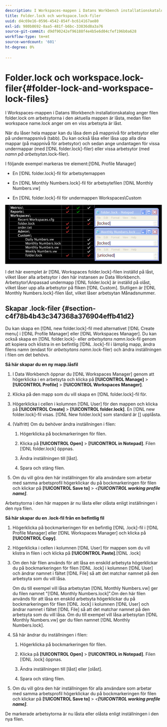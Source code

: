 ```yaml
---
description: I Workspaces-mappen i Datans Workbench installationskatalog anger filen folder.lock om arbetsytorna i den aktuella mappen är låsta, medan filen workspace name.lock anger om en viss arbetsyta är låst.
title: Folder.lock och workspace.lock-filer
uuid: d4c69e16-0596-4542-854f-bc614167ae80
exl-id: 980b8692-8aa5-481f-b6bc-33836d8a3a76
source-git-commit: d9df90242ef96188f4e4b5e6d04cfef196b0a628
workflow-type: tm+mt
source-wordcount: '601'
ht-degree: 0%

---
```


# Folder.lock och workspace.lock-filer{#folder-lock-and-workspace-lock-files}

I Workspaces-mappen i Datans Workbench installationskatalog anger filen folder.lock om arbetsytorna i den aktuella mappen är låsta, medan filen workspace name.lock anger om en viss arbetsyta är låst.

När du låser hela mappar kan du låsa dem på mappnivå för arbetsytor eller på undermappsnivå (tabb). Du kan också låsa eller låsa upp alla dina mappar (på mappnivå för arbetsytor) och sedan ange undantagen för vissa undermappar (med [!DNL folder.lock]-filer) eller vissa arbetsytor (med *namn på arbetsytan*.lock-filer).

I följande exempel markeras tre element:[!DNL Profile Manager]

* En [!DNL folder.lock]-fil för arbetsytemappen
* En [!DNL Monthly Numbers.lock]-fil för arbetsytefilen [!DNL Monthly Numbers.vw]

* En [!DNL folder.lock]-fil för undermappen Workspaces\Custom

![](assets/wsp_Locking_lockFiles.png)

I det här exemplet är [!DNL Workspaces folder.lock]-filen inställd på låst, vilket låser alla arbetsytor i den här instansen av Data Workbench. Arbetsytor\Anpassad undermapp [!DNL folder.lock] är inställd på olåst, vilket låser upp alla arbetsytor på fliken [!DNL Custom]. Slutligen är [!DNL Monthly Numbers.lock]-filen låst, vilket låser arbetsytan Månadsnummer.

## Skapar .lock-filer {#section-c4f78b4b43c347368a376904effb41d2}

Du kan skapa en [!DNL new folder.lock]-fil med alternativet [!DNL Create menu] i [!DNL Profile Manager] eller [!DNL Workspaces Manager]. Du kan också skapa en [!DNL folder.lock]- eller *arbetsytans namn*.lock-fil genom att kopiera och klistra in en befintlig [!DNL .lock]-fil i lämplig mapp, ändra filens namn (endast för *arbetsytans namn*.lock-filer) och ändra inställningen i filen om det behövs.

**Så här skapar du en ny mapp.låsfil**

1. I Data Workbench öppnar du [!DNL Workspaces Manager] genom att högerklicka i en arbetsyta och klicka på **[!UICONTROL Manage]** > **[!UICONTROL Profile]** > **[!UICONTROL Workspaces Manager]**.
1. Klicka på den mapp som du vill skapa en [!DNL folder.lock]-fil för.
1. Högerklicka i cellen i kolumnen [!DNL User] för den mappen och klicka på **[!UICONTROL Create]** > **[!UICONTROL folder.lock]**. En [!DNL new folder.lock]-fil visas. [!DNL New folder.lock] som standard är  [] upplåsta.
1. (Valfritt) Om du behöver ändra inställningen i filen:

   1. Högerklicka på bockmarkeringen för filen.
   1. Klicka på **[!UICONTROL Open]** > **[!UICONTROL in Notepad]**. Filen [!DNL folder.lock] öppnas.

   1. Ändra inställningen till [låst].
   1. Spara och stäng filen.

1. Om du vill göra den här inställningen för alla användare som arbetar med samma arbetsprofil högerklickar du på bockmarkeringen för filen och klickar på **[!UICONTROL Save to]** > *&lt;**[!UICONTROL working profile name]***.

Arbetsytorna i den här mappen är nu låsta eller olåsta enligt inställningen i den nya filen.

**Så här skapar du en .lock-fil från en befintlig fil**

1. Högerklicka på bockmarkeringen för en befintlig [!DNL .lock]-fil i [!DNL Profile Manager] eller [!DNL Workspaces Manager] och klicka på **[!UICONTROL Copy]**.
1. Högerklicka i cellen i kolumnen [!DNL User] för mappen som du vill klistra in filen i och klicka på **[!UICONTROL Paste]**.[!DNL .lock]
1. Om den här filen används för att låsa en enskild arbetsyta högerklickar du på bockmarkeringen för filen [!DNL .lock] i kolumnen [!DNL User] och ändrar namnet i fältet [!DNL File] så att det matchar namnet på den arbetsyta som du vill låsa.

   Om du till exempel vill låsa arbetsytan [!DNL Monthly Numbers.vw] ger du filen namnet &quot;[!DNL Monthly Numbers.lock]&quot;.Om den här filen används för att låsa en enskild arbetsyta högerklickar du på bockmarkeringen för filen [!DNL .lock] i kolumnen [!DNL User] och ändrar namnet i fältet [!DNL File] så att det matchar namnet på den arbetsyta som du vill låsa. Om du till exempel vill låsa arbetsytan [!DNL Monthly Numbers.vw] ger du filen namnet [!DNL Monthly Numbers.lock].

1. Så här ändrar du inställningen i filen:

   1. Högerklicka på bockmarkeringen för filen.
   1. Klicka på **[!UICONTROL Open]** > **[!UICONTROL in Notepad]**. Filen [!DNL .lock] öppnas.

   1. Ändra inställningen till [låst] eller [olåst].
   1. Spara och stäng filen.

1. Om du vill göra den här inställningen för alla användare som arbetar med samma arbetsprofil högerklickar du på bockmarkeringen för filen och klickar på **[!UICONTROL Save to]** > *&lt;**[!UICONTROL working profile name]***.

De markerade arbetsytorna är nu låsta eller olåsta enligt inställningen i den nya filen.
